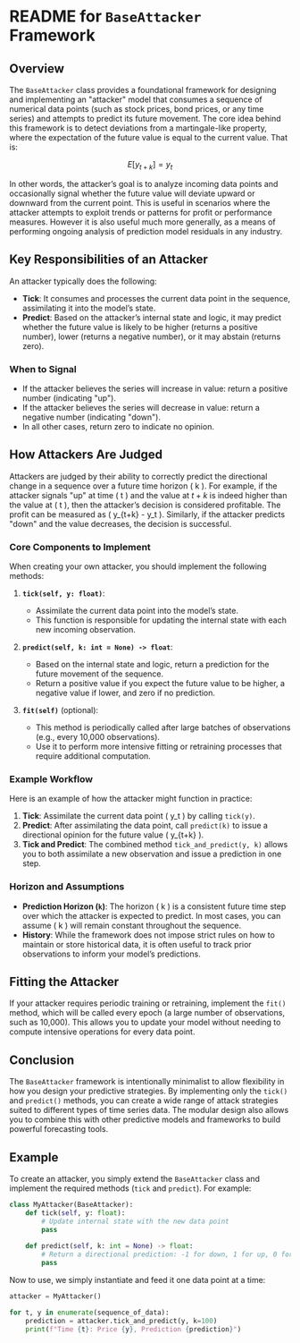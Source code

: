 


# README for `BaseAttacker` Framework

## Overview

The `BaseAttacker` class provides a foundational framework for designing and implementing an "attacker" model that consumes a sequence of numerical data points (such as stock prices, bond prices, or any time series) and attempts to predict its future movement. The core idea behind this framework is to detect deviations from a martingale-like property, where the expectation of the future value is equal to the current value. That is:

 $$ E[y_{t+k}] = y_t $$

In other words, the attacker’s goal is to analyze incoming data points and occasionally signal whether the future value will deviate upward or downward from the current point. This is useful in scenarios where the attacker attempts to exploit trends or patterns for profit or performance measures. However it is also useful much more generally, as a means of performing ongoing analysis of prediction model residuals in any industry. 

## Key Responsibilities of an Attacker

An attacker typically does the following:
- **Tick**: It consumes and processes the current data point in the sequence, assimilating it into the model’s state.
- **Predict**: Based on the attacker’s internal state and logic, it may predict whether the future value is likely to be higher (returns a positive number), lower (returns a negative number), or it may abstain (returns zero).
  
### When to Signal
- If the attacker believes the series will increase in value: return a positive number (indicating "up").
- If the attacker believes the series will decrease in value: return a negative number (indicating "down").
- In all other cases, return zero to indicate no opinion.

## How Attackers Are Judged

Attackers are judged by their ability to correctly predict the directional change in a sequence over a future time horizon \( k \). For example, if the attacker signals "up" at time \( t \) and the value at $t+k$ is indeed higher than the value at \( t \), then the attacker’s decision is considered profitable. The profit can be measured as \( y_{t+k} - y_t \). Similarly, if the attacker predicts "down" and the value decreases, the decision is successful.

### Core Components to Implement
When creating your own attacker, you should implement the following methods:

1. **`tick(self, y: float)`**:
    - Assimilate the current data point into the model’s state.
    - This function is responsible for updating the internal state with each new incoming observation.

2. **`predict(self, k: int = None) -> float`**:
    - Based on the internal state and logic, return a prediction for the future movement of the sequence.
    - Return a positive value if you expect the future value to be higher, a negative value if lower, and zero if no prediction.

3. **`fit(self)`** (optional):
    - This method is periodically called after large batches of observations (e.g., every 10,000 observations).
    - Use it to perform more intensive fitting or retraining processes that require additional computation.

### Example Workflow

Here is an example of how the attacker might function in practice:

1. **Tick**: Assimilate the current data point \( y_t \) by calling `tick(y)`.
2. **Predict**: After assimilating the data point, call `predict(k)` to issue a directional opinion for the future value \( y_{t+k} \).
3. **Tick and Predict**: The combined method `tick_and_predict(y, k)` allows you to both assimilate a new observation and issue a prediction in one step.

### Horizon and Assumptions

- **Prediction Horizon (`k`)**: The horizon \( k \) is a consistent future time step over which the attacker is expected to predict. In most cases, you can assume \( k \) will remain constant throughout the sequence.
- **History**: While the framework does not impose strict rules on how to maintain or store historical data, it is often useful to track prior observations to inform your model’s predictions.


## Fitting the Attacker
If your attacker requires periodic training or retraining, implement the `fit()` method, which will be called every epoch (a large number of observations, such as 10,000). This allows you to update your model without needing to compute intensive operations for every data point.

## Conclusion
The `BaseAttacker` framework is intentionally minimalist to allow flexibility in how you design your predictive strategies. By implementing only the `tick()` and `predict()` methods, you can create a wide range of attack strategies suited to different types of time series data. The modular design also allows you to combine this with other predictive models and frameworks to build powerful forecasting tools.


## Example 

To create an attacker, you simply extend the `BaseAttacker` class and implement the required methods (`tick` and `predict`). For example:

```python
class MyAttacker(BaseAttacker):
    def tick(self, y: float):
        # Update internal state with the new data point
        pass
    
    def predict(self, k: int = None) -> float:
        # Return a directional prediction: -1 for down, 1 for up, 0 for no opinion
        pass
```

Now to use, we simply instantiate and feed it one data point at a time:

```python
attacker = MyAttacker()

for t, y in enumerate(sequence_of_data):
    prediction = attacker.tick_and_predict(y, k=100)
    print(f"Time {t}: Price {y}, Prediction {prediction}")
```



